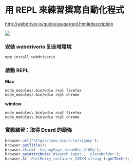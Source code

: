 # 用 REPL 來練習撰寫自動化程式

<http://webdriver.io/guide/usage/repl.html#description>

![](http://webdriver.io/images/repl.gif)

### 安裝 webdriverio 到全域環境

```
npm install webdriverio
```

### 啟動 REPL

**Mac**

```
node_modules/.bin/wdio repl firefox
node_modules/.bin/wdio repl chrome
```

**window**

```
node_modules\.bin\wdio repl firefox
node_modules\.bin\wdio repl chrome
```

### 實戰練習：取得 Dcard 的頭條

```js
browser.url('https://www.dcard.tw/signup');
browser.getTitle();
browser.click('.SignupPage_forumBtn_2fGMq');
browser.getAttribute('#search input', 'placeholder');
browser.$('.PostEntry_container_245XM strong').getText();
```

<!--
browser.$$('.PostEntry_container_245XM strong').forEach(function(item){ console.log(item.getText()); });
-->